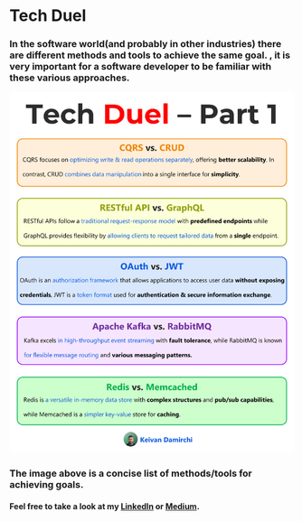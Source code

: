 # Tech Duel 
<h3>In the software world(and probably in other industries) there are different methods and tools to achieve the same goal. , it is very important for a software developer to be familiar with these various approaches.</h3>
<img src="https://raw.githubusercontent.com/kavaan/tech-duel-1/main/tech-duel-p1.png" />
<h3>The image above is a concise list of methods/tools for achieving goals.</h3>
<h4>Feel free to take a look at my <a href="https://www.linkedin.com/in/kavaan-damirchi">LinkedIn</a> or <a href="https://medium.com/@KeivanDamirchi/tech-duel-part-1-385b6fbf3584">Medium</a>.</h4>

